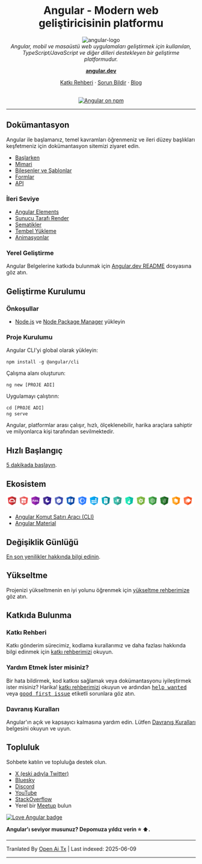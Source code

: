 <h1 align="center">Angular - Modern web geliştiricisinin platformu</h1>

<p align="center">
  <img src="https://raw.githubusercontent.com/angular/angular/main/adev/src/assets/images/press-kit/angular_icon_gradient.gif" alt="angular-logo" width="120px" height="120px"/>
  <br>
  <em>Angular, mobil ve masaüstü web uygulamaları geliştirmek için kullanılan,
    <br> TypeScript/JavaScript ve diğer dilleri destekleyen bir geliştirme platformudur.</em>
  <br>
</p>

<p align="center">
  <a href="https://angular.dev/"><strong>angular.dev</strong></a>
  <br>
</p>

<p align="center">
  <a href="CONTRIBUTING.md">Katkı Rehberi</a>
  ·
  <a href="https://github.com/angular/angular/issues">Sorun Bildir</a>
  ·
  <a href="https://blog.angular.dev/">Blog</a>
  <br>
  <br>
</p>

<p align="center">
  <a href="https://www.npmjs.com/@angular/core">
    <img src="https://img.shields.io/npm/v/@angular/core.svg?logo=npm&logoColor=fff&label=NPM+package&color=limegreen" alt="Angular on npm" />
  </a>
</p>

<hr>

## Dokümantasyon

Angular ile başlamanız, temel kavramları öğrenmeniz ve ileri düzey başlıkları keşfetmeniz için dokümantasyon sitemizi ziyaret edin.

- [Başlarken][quickstart]
- [Mimari][architecture]
- [Bileşenler ve Şablonlar][componentstemplates]
- [Formlar][forms]
- [API][api]

### İleri Seviye

- [Angular Elements][angularelements]
- [Sunucu Tarafı Render][ssr]
- [Şematikler][schematics]
- [Tembel Yükleme][lazyloading]
- [Animasyonlar][animations]

### Yerel Geliştirme

Angular Belgelerine katkıda bulunmak için [Angular.dev README](https://raw.githubusercontent.com/angular/angular/main/adev/README.md) dosyasına göz atın.

## Geliştirme Kurulumu

### Önkoşullar

- [Node.js] ve [Node Package Manager][npm] yükleyin

### Proje Kurulumu

Angular CLI'yi global olarak yükleyin:

```
npm install -g @angular/cli
```

Çalışma alanı oluşturun:

```
ng new [PROJE ADI]
```

Uygulamayı çalıştırın:

```
cd [PROJE ADI]
ng serve
```

Angular, platformlar arası çalışır, hızlı, ölçeklenebilir, harika araçlara sahiptir ve milyonlarca kişi tarafından sevilmektedir.

## Hızlı Başlangıç

[5 dakikada başlayın][quickstart].

## Ekosistem

<p>
  <img src="https://raw.githubusercontent.com/angular/angular/main/contributing-docs/images/angular-ecosystem-logos.png" alt="angular ecosystem logos" width="500px" height="auto">
</p>

- [Angular Komut Satırı Aracı (CLI)][cli]
- [Angular Material][angularmaterial]

## Değişiklik Günlüğü

[En son yenilikler hakkında bilgi edinin][changelog].

## Yükseltme

Projenizi yükseltmenin en iyi yolunu öğrenmek için [yükseltme rehberimize](https://angular.dev/update-guide/) göz atın.

## Katkıda Bulunma

### Katkı Rehberi

Katkı gönderim sürecimiz, kodlama kurallarımız ve daha fazlası hakkında bilgi edinmek için [katkı rehberimizi][contributing] okuyun.

### Yardım Etmek İster misiniz?

Bir hata bildirmek, kod katkısı sağlamak veya dokümantasyonu iyileştirmek ister misiniz? Harika! [katkı rehberimizi][contributing] okuyun ve ardından <kbd>[help wanted](https://github.com/angular/angular/labels/help%20wanted)</kbd> veya <kbd>[good first issue](https://github.com/angular/angular/labels/good%20first%20issue)</kbd> etiketli sorunlara göz atın.

### Davranış Kuralları

Angular'ın açık ve kapsayıcı kalmasına yardım edin. Lütfen [Davranış Kuralları][codeofconduct] belgesini okuyun ve uyun.

## Topluluk

Sohbete katılın ve topluluğa destek olun.

- [X (eski adıyla Twitter)][X (formerly Twitter)]
- [Bluesky][bluesky]
- [Discord][discord]
- [YouTube][youtube]
- [StackOverflow][stackoverflow]
- Yerel bir [Meetup][meetup] bulun

[![Love Angular badge](https://img.shields.io/badge/angular-love-blue?logo=angular&angular=love)](https://www.github.com/angular/angular)

**Angular'ı seviyor musunuz? Depomuza yıldız verin :star: :arrow_up:.**

[contributing]: CONTRIBUTING.md
[quickstart]: https://angular.dev/tutorials/learn-angular
[changelog]: CHANGELOG.md
[ng]: https://angular.dev
[documentation]: https://angular.dev/overview
[angularmaterial]: https://material.angular.dev/
[cli]: https://angular.dev/tools/cli
[architecture]: https://angular.dev/essentials
[componentstemplates]: https://angular.dev/tutorials/learn-angular/1-components-in-angular
[forms]: https://angular.dev/tutorials/learn-angular/15-forms
[api]: https://angular.dev/api
[angularelements]: https://angular.dev/guide/elements
[ssr]: https://angular.dev/guide/ssr
[schematics]: https://angular.dev/tools/cli/schematics
[lazyloading]: https://angular.dev/guide/ngmodules/lazy-loading
[node.js]: https://nodejs.org/
[npm]: https://www.npmjs.com/get-npm
[codeofconduct]: CODE_OF_CONDUCT.md
[X (formerly Twitter)]: https://www.twitter.com/angular
[bluesky]: https://bsky.app/profile/angular.dev
[discord]: https://discord.gg/angular
[stackoverflow]: https://stackoverflow.com/questions/tagged/angular
[youtube]: https://youtube.com/angular
[meetup]: https://www.meetup.com/find/?keywords=angular
[animations]: https://angular.dev/guide/animations



---


Tranlated By [Open Ai Tx](https://github.com/OpenAiTx/OpenAiTx) | Last indexed: 2025-06-09


---